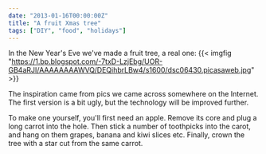 ```yaml
---
date: "2013-01-16T00:00:00Z"
title: "A fruit Xmas tree"
tags: ["DIY", "food", "holidays"]
---
```


In the New Year's Eve we've made a fruit tree, a real one:
{{< imgfig "https://1.bp.blogspot.com/-7txD-LzjEbg/UOR-GB4aRJI/AAAAAAAAWVQ/DEQihbrLBw4/s1600/dsc06430.picasaweb.jpg" >}}

<!--more-->

The inspiration came from pics we came across somewhere on the Internet. The first version is a bit ugly, but the technology will be improved further.

To make one yourself, you'll first need an apple. Remove its core and plug a long carrot into the hole. Then stick a number of toothpicks into the carot, and hang on them grapes, banana and kiwi slices etc. Finally, crown the tree with a star cut from the same carrot.
